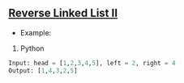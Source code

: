 ## [Reverse Linked List II](https://leetcode.com/problems/reverse-linked-list-ii/)

- Example:
1. Python
```python
Input: head = [1,2,3,4,5], left = 2, right = 4
Output: [1,4,3,2,5]
```
